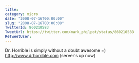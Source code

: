 ```yaml
---
title: 
category: micro
date: "2008-07-16T00:00:00"
slug: "2008-07-16T00:00:00"
TwitterId: 860210583
TweetUrl: https://twitter.com/mark_philpot/status/860210583
ReTweetUser: 
---
```


Dr. Horrible is simply without a doubt awesome =) http://www.drhorrible.com (server's up now)